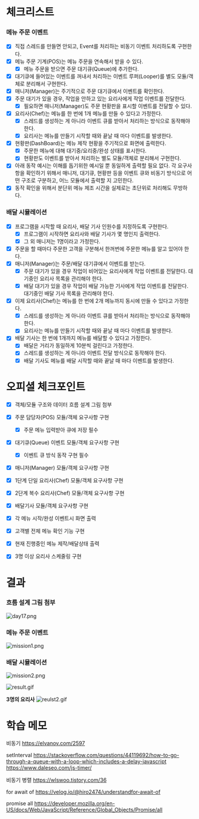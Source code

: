 # 체크리스트

### 메뉴 주문 이벤트

- [x] 직접 스레드를 만들면 안되고, Event를 처리하는 비동기 이벤트 처리하도록 구현한다.
- [x] 메뉴 주문 기계(POS)는 메뉴 주문을 연속해서 받을 수 있다.
  - [x] 메뉴 주문을 받으면 주문 대기큐(Queue)에 추가한다.
- [x] 대기큐에 들어있는 이벤트를 꺼내서 처리하는 이벤트 루퍼(Looper)를 별도 모듈/객체로 분리해서 구현한다.
- [x] 매니저(Manager)는 주기적으로 주문 대기큐에서 이벤트를 확인한다.
- [x] 주문 대기가 있을 경우, 작업을 안하고 있는 요리사에게 작업 이벤트를 전달한다.
  - [x] 필요하면 매니저(Manager)도 주문 현황판을 표시할 이벤트를 전달할 수 있다.
- [x] 요리사(Chef)는 메뉴를 한 번에 1개 메뉴를 만들 수 있다고 가정한다.
  - [x] 스레드를 생성하는 게 아니라 이벤트 큐를 받아서 처리하는 방식으로 동작해야 한다.
  - [x] 요리사는 메뉴를 만들기 시작할 때와 끝날 때 마다 이벤트를 발생한다.
- [x] 현황판(DashBoard)는 메뉴 제작 현황을 주기적으로 화면에 출력한다.
  - [x] 주문한 메뉴에 대해 대기중/요리중/완성 상태를 표시한다.
  - [x] 현황판도 이벤트를 받아서 처리하는 별도 모듈/객체로 분리해서 구현한다.
- [x] 아래 동작 예시는 이해를 돕기위한 예시일 뿐 동일하게 출력할 필요 없다. 각 요구사항을 확인하기 위해서 매니저, 대기큐, 현황판 등을 이벤트 큐와 비동기 방식으로 어떤 구조로 구분하고, 어느 모듈에서 출력할 지 고민한다.
- [x] 동작 확인을 위해서 분단위 메뉴 제조 시간을 실제로는 초단위로 처리해도 무방하다.

### 배달 시뮬레이션

- [x] 프로그램을 시작할 때 요리사, 배달 기사 인원수를 지정하도록 구현한다.
  - [x] 프로그램이 시작하면 요리사와 배달 기사가 몇 명인지 출력한다.
  - [x] 그 외 매니저는 1명이라고 가정한다.
- [x] 주문을 할 때마다 주문한 고객을 구분해서 한꺼번에 주문한 메뉴를 알고 있어야 한다.
- [x] 매니저(Manager)는 주문/배달 대기큐에서 이벤트를 받는다.
  - [x] 주문 대기가 있을 경우 작업이 비어있는 요리사에게 작업 이벤트를 전달한다. 대기중인 요리사 목록을 관리해야 한다.
  - [x] 배달 대기가 있을 경우 작업이 배달 가능한 기사에게 작업 이벤트를 전달한다. 대기중인 배달 기사 목록을 관리해야 한다.
- [x] 이제 요리사(Chef)는 메뉴를 한 번에 2개 메뉴까지 동시에 만들 수 있다고 가정한다.
  - [x] 스레드를 생성하는 게 아니라 이벤트 큐를 받아서 처리하는 방식으로 동작해야 한다.
  - [x] 요리사는 메뉴를 만들기 시작할 때와 끝날 때 마다 이벤트를 발생한다.
- [x] 배달 기사는 한 번에 1개까지 메뉴를 배달할 수 있다고 가정한다.
  - [x] 배달은 거리가 동일하게 10분씩 걸린다고 가정한다.
  - [x] 스레드를 생성하는 게 아니라 이벤트 전달 방식으로 동작해야 한다.
  - [x] 배달 기사도 메뉴를 배달 시작할 때와 끝날 때 마다 이벤트를 발생한다.

# 오피셜 체크포인트

- [x] 객체/모듈 구조와 데이터 흐름 설계 그림 첨부

- [x] 주문 담당자(POS) 모듈/객체 요구사항 구현

  - [x] 주문 메뉴 입력받아 큐에 저장 필수

- [x] 대기큐(Queue) 이벤트 모듈/객체 요구사항 구현

  - [x] 이벤트 큐 방식 동작 구현 필수

- [x] 매니저(Manager) 모듈/객체 요구사항 구현

- [x] 1단계 단일 요리사(Chef) 모듈/객체 요구사항 구현

- [x] 2단계 복수 요리사(Chef) 모듈/객체 요구사항 구현

- [x] 배달기사 모듈/객체 요구사항 구현

- [x] 각 메뉴 시작/완성 이벤트시 화면 출력

- [x] 고객별 전체 메뉴 확인 기능 구현

- [x] 현재 진행중인 메뉴 제작/배달상태 출력

- [x] 3명 이상 요리사 스케줄링 구현

# 결과

### 흐름 설계 그림 첨부

![day17.png](https://gist.githubusercontent.com/essential2189/2cc534e7ad3f2e3acb6abe1bfd0c3ff8/raw/aa4d177742e5a49e63616d0d9666ef8787a94e5b/day17.png)

### 메뉴 주문 이벤트

![mission1.png](https://gist.githubusercontent.com/essential2189/2cc534e7ad3f2e3acb6abe1bfd0c3ff8/raw/47801cbb3c94aa8897c4d2ea8ffabe685ec14dd1/mission1.png)

### 배달 시뮬레이션

![mission2.png](https://gist.githubusercontent.com/essential2189/2cc534e7ad3f2e3acb6abe1bfd0c3ff8/raw/0caa71bd050f03c58c244e301847b398011d0ce1/mission2.png)

![result.gif](https://gist.githubusercontent.com/essential2189/2cc534e7ad3f2e3acb6abe1bfd0c3ff8/raw/47801cbb3c94aa8897c4d2ea8ffabe685ec14dd1/result.gif)

**3명의 요리사**
![reulst2.gif](https://gist.githubusercontent.com/essential2189/2cc534e7ad3f2e3acb6abe1bfd0c3ff8/raw/bdd3cd5fb1aa3c0736a99f4028475b287cc24cf1/result2.gif)

# 학습 메모

비동기
https://elvanov.com/2597

setInterval
https://stackoverflow.com/questions/44119692/how-to-go-through-a-queue-with-a-loop-which-includes-a-delay-javascript
https://www.daleseo.com/js-timer/

비동기 병렬
https://wlswoo.tistory.com/36

for await of
https://velog.io/@hiro2474/understandfor-await-of

promise all
https://developer.mozilla.org/en-US/docs/Web/JavaScript/Reference/Global_Objects/Promise/all
